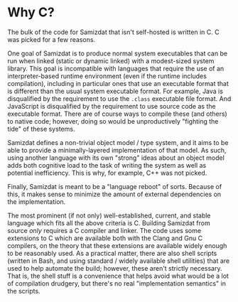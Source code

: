 Why C?
======

The bulk of the code for Samizdat that isn't self-hosted is written in C.
C was picked for a few reasons.

One goal of Samizdat is to produce normal system executables that can be run
when linked (static or dynamic linked) with a modest-sized system library.
This goal is incompatible with languages that require the use of an
interpreter-based runtime environment (even if the runtime includes
compilation), including in particular ones that use an executable format
that is different than the usual system executable format. For example,
Java is disqualified by the requirement to use the `.class` executable
file format. And JavaScript is disqualified by the requirement to use
source code as the executable format. There are of course ways to compile
these (and others) to native code; however, doing so would be unproductively
"fighting the tide" of these systems.

Samizdat defines a non-trivial object model / type system, and it aims
to be able to provide a minimally-layered implementation of that model.
As such, using another language with its own "strong" ideas about an
object model adds both cognitive load to the task of writing the system
as well as potential inefficiency. This is why, for example, C++ was
not picked.

Finally, Samizdat is meant to be a "language reboot" of sorts. Because of
this, it makes sense to minimize the amount of external dependencies on
the implementation.

The most prominent (if not only) well-established, current, and stable
language which fits all the above criteria is C. Building Samizdat from
source *only* requires a C compiler and linker. The code uses some extensions
to C which are available both with the Clang and Gnu C compilers, on
the theory that these extensions are available widely enough to be reasonably
used. As a practical matter, there are also shell scripts (written in Bash,
and using standard / widely available shell utilities) that are used to help
automate the build; however, these aren't strictly necessary. That is,
the shell stuff is a convenience that helps avoid what would be a lot of
compilation drudgery, but there's no real "implementation semantics" in the
scripts.
